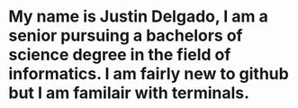 # My name is Justin Delgado, I am a senior pursuing a bachelors of science degree in the field of informatics. I am fairly new to github but I am familair with terminals.